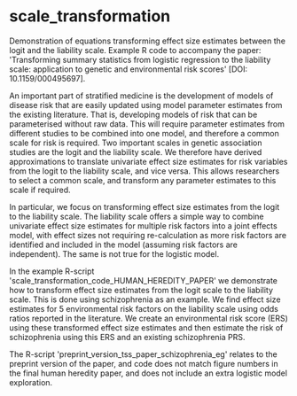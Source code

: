 # scale_transformation
Demonstration of equations transforming effect size estimates between the logit and the liability scale.
Example R code to accompany the paper: 
'Transforming summary statistics from logistic regression to the liability scale: application to genetic and environmental risk scores' [DOI: 10.1159/000495697].

An important part of stratified medicine is the development of models of disease risk that are easily updated using model parameter estimates from the existing literature. That is, developing models of risk that can be parameterised without raw data. This will require parameter estimates from different studies to be combined into one model, and therefore a common scale for risk is required. Two important scales in genetic association studies are the logit and the liability scale. We therefore have derived approximations to translate univariate effect size estimates for risk variables from the logit to the liability scale, and vice versa. This allows researchers to select a common scale, and transform any parameter estimates to this scale if required.

In particular, we focus on transforming effect size estimates from the logit to the liability scale. The liability scale offers a simple way to combine univariate effect size estimates for multiple risk factors into a joint effects model, with effect sizes not requiring re-calculation as more risk factors are identified and included in the model (assuming risk factors are independent). The same is not true for the logistic model. 

In the example R-script 'scale_transformation_code_HUMAN_HEREDITY_PAPER' we demonstrate how to transform effect size estimates from the logit scale to the liability scale. This is done using schizophrenia as an example. We find effect size estimates for 5 environmental risk factors on the liability scale using odds ratios reported in the literature. We create an environmental risk score (ERS) using these transformed effect size estimates and then estimate the risk of schizophrenia using this ERS and an existing schizophrenia PRS.

The R-script 'preprint_version_tss_paper_schizophrenia_eg' relates to the preprint version of the paper, and code does not match figure numbers in the final human heredity paper, and does not include an extra logistic model exploration.

